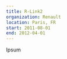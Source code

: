 ```yaml
---
title: R-Link2
organization: Renault
location: Paris, FR
start: 2011-08-01
end: 2012-04-01
---
```


Ipsum